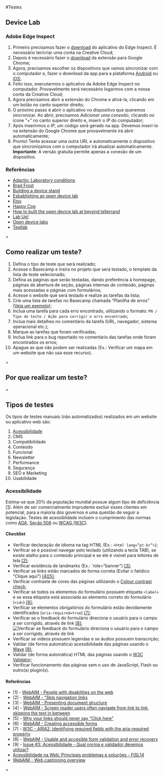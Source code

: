 #Testes

## Device Lab

### Adobe Edge Inspect
1. Primeiro precisamos fazer o [download](https://creative.adobe.com/inspect) do aplicativo do Edge Inspect. É necessário ter/criar uma conta na Creative Cloud;
2. Depois é necessário fazer o [download](https://chrome.google.com/webstore/detail/adobe-edge-inspect-cc/ijoeapleklopieoejahbpdnhkjjgddem) da extensão para Google Chrome;
3. Agora, precisamos escolher os dispositivos que vamos sincronizar com o computador e, fazer o download da app para a plataforma [Android](https://play.google.com/store/apps/details?id=com.adobe.shadow.android&hl=pt_BR) ou [iOS](https://itunes.apple.com/br/app/adobe-edge-inspect/id498621426?mt=8);
4. Feito isso, executarmos o aplicativo da Adobe Edge Inspect no computador. Provavelmente será necessário logarmos com a nossa conta da Creative Cloud;
5. Agora precisamos abrir a extensão do Chrome e ativá-la, clicando em um botão no canto superior direito;
6. O próximo passo é abrir o aplicativo no dispositivo que queremos sincronizar. Ao abrir, precisamos _Adicionar uma conexão_, clicando no ícone “+” no canto superior direito e, inserir o _IP_ do computador;
7. Após inserirmos o _IP_, um código será gerado na app. Devemos inserí-lo na extensão do Google Chrome que provavelmente irá abrir automaticamente;
8. Pronto! Tente acessar uma outra URL e automaticamente o dispositivo que sincronizamos com o computador irá atualizar automaticamente.
**Importante**: A versão gratuita permite apenas a conexão de um dispositivo.

### Referências
* [Adactio: Laboratory conditions](http://adactio.com/journal/5661/)
* [Brad Frost](http://bradfrostweb.com/blog/mobile/test-on-real-mobile-devices-without-breaking-the-bank/)
* [Building a device stand](http://viljamis.com/blog/2012/building-a-device-stand/)
* [Esbablishing an open device lab](http://mobile.smashingmagazine.com/2012/09/24/establishing-an-open-device-lab/)
* [Etsy](http://codeascraft.com/2013/08/09/mobile-device-lab/)
* [Happy Cog](http://cognition.happycog.com/article/building-the-happy-cog-test-lab)
* [How to built the open device lab at beyond tellerrand](http://klick-ass.com/events/open-device-lab-at-conference-beyond-tellerrand/#exhibition)
* [Lab Up!](http://lab-up.org/)
* [Open device labs](http://www.smashingmagazine.com/2013/05/28/open-device-labs-why-should-we-care/)
* [Testlab](http://clearleft.com/testlab/)

=

## Como realizar um teste?
1. Defina o tipo de teste que será realizado;
2. Acesse o Basecamp e insira no projeto que será testado, o template da lista de teste selecionado;
3. Defina as páginas que serão testadas, dando preferência à homepage, páginas de abertura de seção, páginas internas de conteúdo, páginas mais acessadas e páginas com formulários;
4. Acesse o website que será testado e realize as tarefas da lista;
5. Crie uma lista de tarefas no Basecamp chamada “Planilha de erros” ([Veja um exemplo](https://a2comunicacao.basecamphq.com/projects/10920256-2013-04-a2comunicacao/todo_lists/23727083));
6. Inclua uma tarefa para cada erro encontrado, utilizando o formato: `PN / Tipo de teste / Ação para corrigir o erro encontrado`;
7. Inclua mais detalhes no comentário da tarefa (URL, navegador, sistema operacional etc.);
8. Marque as tarefas que foram verificadas;
9. Inclua link para o bug reportado no comentário das tarefas onde foram encontrados os erros;
10. Apague as que não podem ser realizadas (Ex.: Verificar um mapa em um website que não usa esse recurso).

=

## Por que realizar um teste?

= 

## Tipos de testes

Os tipos de testes manuais (não automatizados) realizados em um website ou aplicativo web são:

1. [Acessibilidade](#acessbilidade)
2. CMS
3. Compatibilidade
4. Conteúdo
5. Funcional
6. Newsletter
7. Performance
8. Segurança
9. SEO e Marketing
10. Usabilidade

### <a name="acessibilidade"></a>Acessibilidade

Estima-se que 20% da população mundial possue algum tipo de deficiência [[1]](#acessibilidade1). Além de ser comercialmente imprudente excluir esses clientes em potencial, para a maioria dos governos é uma questão de seguir a legislação. Testes de acessiblidade incluem o cumprimento das normas como [ADA](http://www.ada.gov/index.html), [Seção 508](https://www.section508.gov) ou [WCAG (W3C)](http://www.w3.org/TR/WCAG/).

#### Checklist
* Verificar declaração de idioma na tag HTML (Ex.: `<html lang=”pt-br”>`);
* Verificar se é possível navegar pelo teclado (utilizando a tecla TAB), se existe atalho para o conteúdo principal e se ele é visível para leitores de tela [[2]](#acessibilidade2);
* Verificar existência de landmarks (Ex.: `role=”banner”) [[3]](#acessibilidade3);
* Verificar se links estão marcados de forma correta (Evitar o fatídico “Clique aqui”) [[4]](#acessibilidade4)[[5]](#acessibilidade5);
* Verificar contraste de cores das páginas utilizando o [Colour contrast check](http://snook.ca/technical/colour_contrast/colour.html);
* Verificar se todos os elementos do formulário possuem etiqueta `<label>` e se essa etiqueta está associada ao elemento correto do formulário (`<id>`) [[6]](#acessibilidade6);
* Verificar se elementos obrigatórios do formulário estão devidamente identificados (`aria-required=true`) [[7]](#acessibilidade7);
* Verificar se o feedback do formulário direciona o usuário para o campo a ser corrigido, através de link [[8]](#acessibilidade8);
![Verificar se feedback do formulário direciona o usuário para o campo a ser corrigido, através de link](http://lab.a2comunicacao.com.br/metodologia/testes_form-validation.gif)
* Verificar se vídeos possuem legendas e se áudios possuem transcrição;
* Validar (de forma automática) acessibilidade das páginas usando o [Wave](http://wave.webaim.org/) [[9]](#acessibilidade9);
* Validar (de forma automática) HTML das páginas usando o [W3C Validator](http://validator.w3.org/);
* Verificar funcionamento das páginas sem o uso de JavaScript, Flash ou outro(s) plugin(s).

#### Referências

* [<a name="acessibilidade1"></a>1] - [WebAIM - People with disabilities on the web](http://webaim.org/intro/#people)
* [<a name="acessibilidade2"></a>2] - [WebAIM - “Skip navigation links](http://webaim.org/techniques/skipnav/)
* [<a name="acessibilidade3"></a>3] - [WebAIM - Presenting document structure](http://webaim.org/techniques/aria/#structure)
* [<a name="acessibilidade4"></a>4] - [WebAIM - Screen reader users often navigate from link to link, skipping the text in between](http://webaim.org/techniques/hypertext/#link_to_link)
* [<a name="acessibilidade5"></a>5] - [Why your links should never say “Click here”](uxdesign.smashingmagazine.com/2012/06/20/links-should-never-say-click-here/)
* [<a name="acessibilidade6"></a>6] - [WebAIM - Creating accessible forms](http://webaim.org/techniques/forms/controls)
* [<a name="acessibilidade7"></a>7] - [W3C - ARIA2: Identifying required fields with the aria-required property](http://www.w3.org/TR/WCAG20-TECHS/ARIA2.html)
* [<a name="acessibilidade8"></a>8] - [WebAIM - Usable and accesible form validation and error recovery](http://webaim.org/techniques/formvalidation/#error)
* [<a name="acessibilidade9"></a>9] - [Issue #3: Acessibilidade - Qual norma e validador devemos utilizar?](https://github.com/a2comunicacao/metodologia/issues/3)
* [Acessibilidade na Web: Principais problemas e soluções - FISL14](http://www.slideshare.net/julianafrost/acessibilidade-na-web-principais-problemas-e-solues)
* [WebAIM - Web captioning overview](http://webaim.org/techniques/captions/)

=
